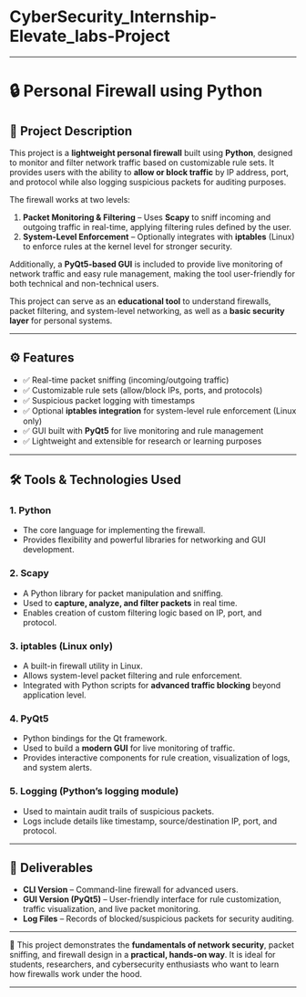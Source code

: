 # CyberSecurity_Internship-Elevate_labs-Project

---

# 🔒 Personal Firewall using Python

## 📌 Project Description

This project is a **lightweight personal firewall** built using **Python**, designed to monitor and filter network traffic based on customizable rule sets. It provides users with the ability to **allow or block traffic** by IP address, port, and protocol while also logging suspicious packets for auditing purposes.

The firewall works at two levels:

1. **Packet Monitoring & Filtering** – Uses **Scapy** to sniff incoming and outgoing traffic in real-time, applying filtering rules defined by the user.
2. **System-Level Enforcement** – Optionally integrates with **iptables** (Linux) to enforce rules at the kernel level for stronger security.

Additionally, a **PyQt5-based GUI** is included to provide live monitoring of network traffic and easy rule management, making the tool user-friendly for both technical and non-technical users.

This project can serve as an **educational tool** to understand firewalls, packet filtering, and system-level networking, as well as a **basic security layer** for personal systems.

---

## ⚙️ Features

* ✅ Real-time packet sniffing (incoming/outgoing traffic)
* ✅ Customizable rule sets (allow/block IPs, ports, and protocols)
* ✅ Suspicious packet logging with timestamps
* ✅ Optional **iptables integration** for system-level rule enforcement (Linux only)
* ✅ GUI built with **PyQt5** for live monitoring and rule management
* ✅ Lightweight and extensible for research or learning purposes

---

## 🛠 Tools & Technologies Used

### 1. **Python**

* The core language for implementing the firewall.
* Provides flexibility and powerful libraries for networking and GUI development.

### 2. **Scapy**

* A Python library for packet manipulation and sniffing.
* Used to **capture, analyze, and filter packets** in real time.
* Enables creation of custom filtering logic based on IP, port, and protocol.

### 3. **iptables** (Linux only)

* A built-in firewall utility in Linux.
* Allows system-level packet filtering and rule enforcement.
* Integrated with Python scripts for **advanced traffic blocking** beyond application level.

### 4. **PyQt5**

* Python bindings for the Qt framework.
* Used to build a **modern GUI** for live monitoring of traffic.
* Provides interactive components for rule creation, visualization of logs, and system alerts.

### 5. **Logging (Python’s logging module)**

* Used to maintain audit trails of suspicious packets.
* Logs include details like timestamp, source/destination IP, port, and protocol.

---

## 🚀 Deliverables

* **CLI Version** – Command-line firewall for advanced users.
* **GUI Version (PyQt5)** – User-friendly interface for rule customization, traffic visualization, and live packet monitoring.
* **Log Files** – Records of blocked/suspicious packets for security auditing.

---

🔐 This project demonstrates the **fundamentals of network security**, packet sniffing, and firewall design in a **practical, hands-on way**. It is ideal for students, researchers, and cybersecurity enthusiasts who want to learn how firewalls work under the hood.

---
